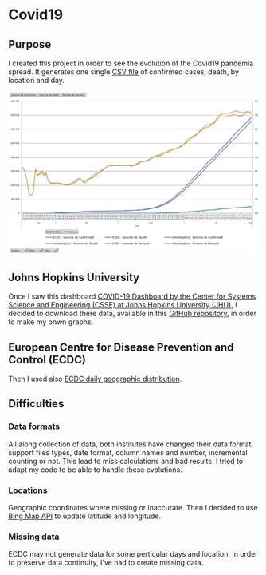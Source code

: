 # Covid19
## Purpose
I created this project in order to see the evolution of the Covid19 pandemia spread. It generates one single [CSV file](Data/covid_MergeData.csv) of confirmed cases, death, by location and day.

![Global spread of Covid19](Data/Data.PNG "Global Confirmed/Death/Percentage")


## Johns Hopkins University
Once I saw this dashboard [COVID-19 Dashboard by the Center for Systems Science and Engineering (CSSE) at Johns Hopkins University (JHU)](https://www.arcgis.com/apps/opsdashboard/index.html#/bda7594740fd40299423467b48e9ecf6), I decided to download there data, available in this [GitHub repository](https://github.com/CSSEGISandData/COVID-19), in order to make my onwn graphs.

## European Centre for Disease Prevention and Control (ECDC)
Then I used also [ECDC daily geographic distribution](https://www.ecdc.europa.eu/en/publications-data/download-todays-data-geographic-distribution-covid-19-cases-worldwide).

## Difficulties
### Data formats
All along collection of data, both institutes have changed their data format, support files types, date format, column names and number, incremental counting or not. This lead to miss calculations and bad results. I tried to adapt my code to be able to handle these evolutions.

### Locations
Geographic coordinates where missing or inaccurate. Then I decided to use [Bing Map API](https://docs.microsoft.com/en-us/bingmaps/rest-services/) to update latitude and longitude.

### Missing data
ECDC may not generate data for some perticular days and location. In order to preserve data continuity, I've had to create missing data.

